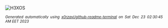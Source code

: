 <div align="justify">
<picture>
    <source media="(prefers-color-scheme: dark)" srcset="https://i.ibb.co/LktPL4S/output-gif.gif">
    <source media="(prefers-color-scheme: light)" srcset="https://i.ibb.co/LktPL4S/output-gif.gif">
    <img alt="H3XOS" src="https://i.ibb.co/LktPL4S/output-gif.gif">
</picture>

<sub><i>Generated automatically using [x0rzavi/github-readme-terminal](https://github.com/x0rzavi/github-readme-terminal) on Sat Dec 23 02:30:45 AM EET 2023</i></sub>
</div>